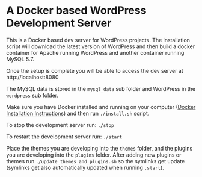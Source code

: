 # A Docker based WordPress Development Server

This is a Docker based dev server for WordPress projects. The installation script will download the latest version of
WordPress and then build a docker container for Apache running WordPress and another container running MySQL 5.7.

Once the setup is complete you will be able to access the dev server at http://localhost:8080

The MySQL data is stored in the `mysql_data` sub folder and WordPress in the `wordpress` sub folder.

Make sure you have Docker installed and running on your computer 
([Docker Installation Instructions](https://docs.docker.com/engine/install/)) and then run  `./install.sh` script.

To stop the development server run: `./stop`

To restart the development server run: `./start`

Place the themes you are developing into the `themes` folder, and the plugins you are developing into the `plugins` 
folder. After adding new plugins or themes run `./update_themes_and_plugins.sh` so the symlinks get update (symlinks 
get also automatically updated when running `.start`).